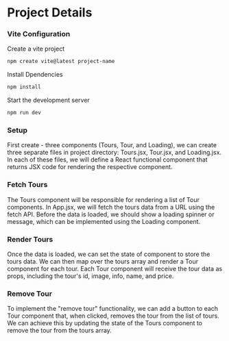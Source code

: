 # Project Details

### Vite Configuration

Create a vite project <br>
```sh
npm create vite@latest project-name
```
Install Dpendencies <br>
```sh
npm install
```
Start the development server <br>
```sh
npm run dev 
```
### Setup

First create - three components (Tours, Tour, and Loading), we can create three separate files in project directory: Tours.jsx, Tour.jsx, and Loading.jsx. In each of these files, we will define a React functional component that returns JSX code for rendering the respective component.

### Fetch Tours

The Tours component will be responsible for rendering a list of Tour components. In App.jsx, we will fetch the tours data from a URL using the fetch API. Before the data is loaded, we should show a loading spinner or message, which can be implemented using the Loading component.

### Render Tours

Once the data is loaded, we can set the state of component to store the tours data. We can then map over the tours array and render a Tour component for each tour. Each Tour component will receive the tour data as props, including the tour's id, image, info, name, and price.

### Remove Tour

To implement the "remove tour" functionality, we can add a button to each Tour component that, when clicked, removes the tour from the list of tours. 
We can achieve this by updating the state of the Tours component to remove the tour from the tours array.
